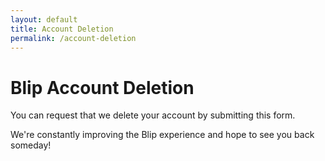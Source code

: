 ```yaml
---
layout: default
title: Account Deletion
permalink: /account-deletion
---
```


# Blip Account Deletion

You can request that we delete your account by submitting this form.

We're constantly improving the Blip experience and hope to see you back someday!

<iframe data-tally-src="https://tally.so/embed/nGkYqz?hideTitle=1&transparentBackground=1&dynamicHeight=1" loading="lazy" width="100%" height="228" frameborder="0" marginheight="0" marginwidth="0" title="Account Deletion Form
"></iframe>
<script>var d=document,w="https://tally.so/widgets/embed.js",v=function(){"undefined"!=typeof Tally?Tally.loadEmbeds():d.querySelectorAll("iframe[data-tally-src]:not([src])").forEach((function(e){e.src=e.dataset.tallySrc}))};if("undefined"!=typeof Tally)v();else if(d.querySelector('script[src="'+w+'"]')==null){var s=d.createElement("script");s.src=w,s.onload=v,s.onerror=v,d.body.appendChild(s);}</script>